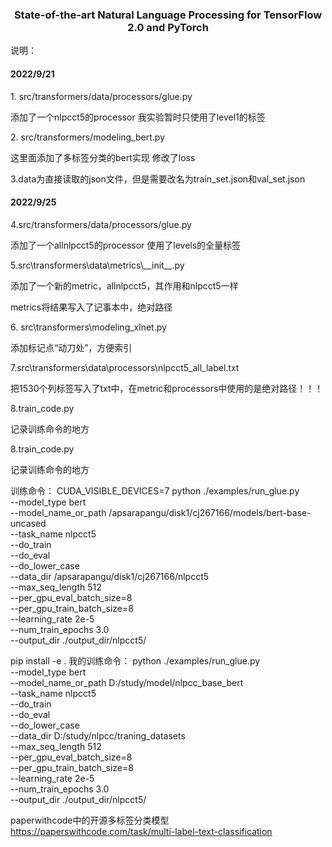 <h3 align="center">
<p>State-of-the-art Natural Language Processing for TensorFlow 2.0 and PyTorch
</h3>
<p></p>
说明：

<p><h4>2022/9/21</h4></p>
<p>1. src/transformers/data/processors/glue.py </p>
<p>添加了一个nlpcct5的processor 我实验暂时只使用了level1的标签</p>
<p>2. src/transformers/modeling_bert.py </p>
<p>这里面添加了多标签分类的bert实现 修改了loss</p>
<p>3.data为直接读取的json文件，但是需要改名为train_set.json和val_set.json</p>

<p><h4>2022/9/25</h4></p>
<p>4.src/transformers/data/processors/glue.py </p>
<p>添加了一个allnlpcct5的processor 使用了levels的全量标签</p>

<p>5.src\transformers\data\metrics\__init__.py</p>
<p>添加了一个新的metric，allnlpcct5，其作用和nlpcct5一样</p>
<p>metrics将结果写入了记事本中，绝对路径</p>
<p>6. src\transformers\modeling_xlnet.py </p>
<p>添加标记点“动刀处”，方便索引</p>
<p>7.src\transformers\data\processors\nlpcct5_all_label.txt </p>
<p>把1530个列标签写入了txt中，在metric和processors中使用的是绝对路径！！！</p>
<p>8.train_code.py </p>
<p>记录训练命令的地方</p>
<p>8.train_code.py </p>
<p>记录训练命令的地方</p>

训练命令：
CUDA_VISIBLE_DEVICES=7 python ./examples/run_glue.py     
--model_type bert     
--model_name_or_path /apsarapangu/disk1/cj267166/models/bert-base-uncased     
--task_name nlpcct5    
--do_train     
--do_eval     
--do_lower_case     
--data_dir /apsarapangu/disk1/cj267166/nlpcct5     
--max_seq_length 512     
--per_gpu_eval_batch_size=8       
--per_gpu_train_batch_size=8       
--learning_rate 2e-5     
--num_train_epochs 3.0     
--output_dir ./output_dir/nlpcct5/

pip install -e .
我的训练命令：
python ./examples/run_glue.py     
--model_type bert     
--model_name_or_path D:/study/model/nlpcc_base_bert     
--task_name nlpcct5    
--do_train     
--do_eval     
--do_lower_case     
--data_dir D:/study/nlpcc/traning_datasets     
--max_seq_length 512     
--per_gpu_eval_batch_size=8       
--per_gpu_train_batch_size=8       
--learning_rate 2e-5     
--num_train_epochs 3.0     
--output_dir ./output_dir/nlpcct5/


paperwithcode中的开源多标签分类模型
https://paperswithcode.com/task/multi-label-text-classification

